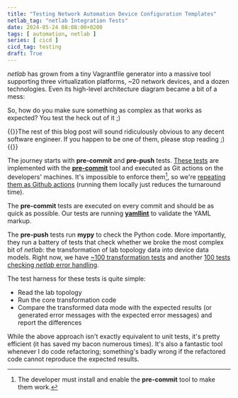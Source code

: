 ```yaml
---
title: "Testing Network Automation Device Configuration Templates"
netlab_tag: "netlab Integration Tests"
date: 2024-05-24 08:08:00+0200
tags: [ automation, netlab ]
series: [ cicd ]
cicd_tag: testing
draft: True
---
```

_netlab_ has grown from a tiny Vagrantfile generator into a massive tool supporting three virtualization platforms, ~20 network devices, and a dozen technologies. Even its high-level architecture diagram became a bit of a mess:

So, how do you make sure something as complex as that works as expected? You test the heck out of it ;)
<!--more-->
{{<note info>}}The rest of this blog post will sound ridiculously obvious to any decent software engineer. If you happen to be one of them, please stop reading ;){{</note>}}

The journey starts with **pre-commit** and **pre-push** tests. [These tests](https://github.com/ipspace/netlab/blob/dev/.pre-commit-config.yaml) are implemented with the **[pre-commit](https://pre-commit.com/)** tool and executed as Git actions on the developers' machines. It's impossible to enforce them[^DIP], so we're [repeating them as Github actions](https://github.com/ipspace/netlab/blob/dev/.github/workflows/tests.yml) (running them locally just reduces the turnaround time).

[^DIP]: The developer must install and enable the **pre-commit** tool to make them work.

The **pre-commit** tests are executed on every commit and should be as quick as possible. Our tests are running **[yamllint](https://yamllint.readthedocs.io/en/stable/)** to validate the YAML markup.

The **pre-push** tests run **mypy** to check the Python code. More importantly, they run a battery of tests that check whether we broke the most complex bit of _netlab_: the transformation of lab topology data into device data models. Right now, we have [~100 transformation tests](https://github.com/ipspace/netlab/tree/dev/tests/topology/input) and another [100 tests checking _netlab_ error handling](https://github.com/ipspace/netlab/tree/dev/tests/errors).

The test harness for these tests is quite simple:

* Read the lab topology
* Run the core transformation code
* Compare the transformed data mode with the expected results (or generated error messages with the expected error messages) and report the differences

While the above approach isn't exactly equivalent to unit tests, it's pretty efficient (it has saved my bacon numerous times). It's also a fantastic tool whenever I do code refactoring; something's badly wrong if the refactored code cannot reproduce the expected results.

